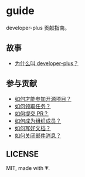 # guide

developer-plus 贡献指南。

## 故事

- [为什么叫 developer-plus？](https://github.com/developer-plus/guide/wiki/%E4%B8%BA%E4%BB%80%E4%B9%88%E5%8F%AB-developer-plus%EF%BC%9F)

## 参与贡献

- [如何才能参加开源项目？](./how-to-participate.md)
- [如何领取任务？](https://github.com/developer-plus/vue-hbs-admin/issues/36)
- [如何提交 PR？](./how-to-submit-pr.md)
- [如何成为组织成员？](./become-org-member.md)
- [如何写好文档？](https://github.com/ruanyf/document-style-guide)
- [如何关闭邮件消息？](./close-mail-message.md)

## LICENSE

MIT, made with 💗.
